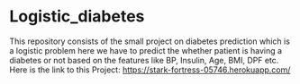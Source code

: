 # Logistic_diabetes
This repository consists of the small project on diabetes prediction which is a logistic problem here we have to predict the whether patient is having a diabetes or not based on the features like BP, Insulin, Age, BMI, DPF etc.
Here is the link to this Project: https://stark-fortress-05746.herokuapp.com/
